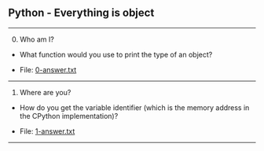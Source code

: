 ## Python - Everything is object


----------------------------------

0. Who am I?

- What function would you use to print the type of an object?

- File: [0-answer.txt](./0-answer.txt)

---

1. Where are you?

- How do you get the variable identifier (which is the memory address in the CPython implementation)?

- File: [1-answer.txt](./1-answer.txt)

---
